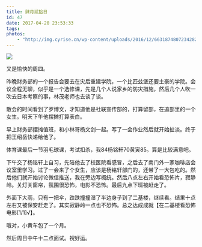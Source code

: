 ```yaml
---
title: 肆月贰拾日
id: 47
date: 2017-04-20 23:53:33
tags:
photos:
    - "http://img.cyrise.cn/wp-content/uploads/2016/12/6631874807234282175.jpg"
---
```

![](http://img.cyrise.cn/wp-content/uploads/2016/12/6631874807234282175.jpg)

又是愉快的周四。

昨晚财务部的一个报告会要去在灾后重建学院，一个比匹兹堡还要土豪的学院。会议全程无聊，似乎是一个选修课，先是几个人说家乡的防灾措施，然后几个人吹一吹去日本考察的事，林茂老师也去谈了谈。

散会的时间看到了罗博文，才知道他是社联宣传部的，打算留部，在追部里的一个女生。明天下午他摆摊打算表白。

早上财务部摆摊值班，和小林哥杨文剑一起。写了一会作业然后就开始扯淡。终于把王绍岳快递给他了。

体育课最后一节羽毛球课，考试扣杀，我84杨铭轩70黄寅85。算是比较满意吧。

下午交了杨铭轩上自习，先陪他去了校医院看感冒，之后去了南门外一家咖啡店会议室里学习。过了一会来了个女生，应该是杨铭轩部门的，还带了一大包吃的。然后他们就开始讨论微信推送，我在旁边写概统。然后八点左右开始看恐怖片，寂静岭。关灯关窗帘，氛围很恐怖，电影不恐怖。最后九点下班被赶走了。

外面下大雨，只有一把伞，跌跌撞撞湿了半边身子到了二基楼，继续看。结果十点左右又被保安赶走了。其实寂静岭一点也不恐怖。总之达成成就【在二基楼看恐怖电影[1/1]√】。

哦对，小黄车包了一个月。

然后周日中午十二点面试。祝好运。